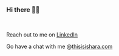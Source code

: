 ### Hi there  👋🏽

<br />

Reach out to me on <a class="github-button" target="_blank" href="https://linkedin.com/in/isharadissanayake" data-color-scheme="no-preference: dark; light: dark; dark: dark;" data-icon="octicon-issue-closed" data-size="large" aria-label="Download ntkme/github-buttons on GitHub">LinkedIn</a>

Go have a chat with me @<a class="github-button" target="_blank" href="https://thisisishara.com" data-color-scheme="no-preference: dark; light: dark; dark: dark;" data-icon="octicon-issue-closed" data-size="large" aria-label="Download ntkme/github-buttons on GitHub">thisisishara.com</a>
